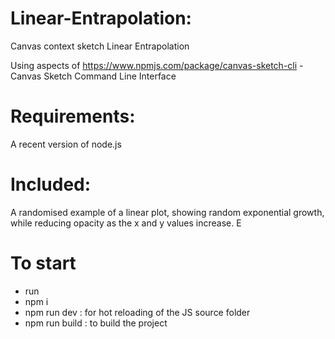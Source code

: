 # Linear-Entrapolation:
Canvas context sketch Linear Entrapolation 

Using aspects of https://www.npmjs.com/package/canvas-sketch-cli - Canvas Sketch Command Line Interface

# Requirements:
A recent version of node.js

# Included:
A randomised example of a linear plot, showing random exponential growth, while reducing opacity as the x and y values increase. E

# To start
- run 
- npm i 
- npm run dev : for hot reloading of the JS source folder
- npm run build : to build the project

